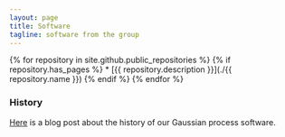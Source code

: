 ```yaml
---
layout: page
title: Software
tagline: software from the group
---
```


{% for repository in site.github.public_repositories %}
   {% if repository.has_pages %}
     * [{{ repository.description }}](./{{ repository.name }}) 
  {% endif %}
{% endfor %}


### History

[Here](http://inverseprobability.com/2013/11/25/gpy-moving-from-matlab-to-python/)
is a blog post about the history of our Gaussian process software.

